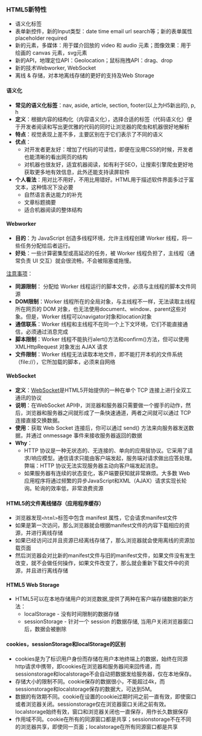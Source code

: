 ### HTML5新特性
- 语义化标签
- 表单新控件，新的Input类型：date time email url search等；新的表单属性 placeholder required
- 新的元素，多媒体：用于媒介回放的 video 和 audio 元素；图像效果：用于绘画的 canvas 元素，svg元素
- 新的API，地理定位API：Geolocation；鼠标拖拽API：drag、drop
- 新的技术Webworker, WebSocket
- 离线 & 存储，对本地离线存储的更好的支持及Web Storage


#### 语义化
- **常见的语义化标签**：nav, aside, article, section, footer(以上为H5新出的), p, h
- **定义**：根据内容的结构化（内容语义化），选择合适的标签（代码语义化）便于开发者阅读和写出更优雅的代码的同时让浏览器的爬虫和机器很好地解析
- **特点**：视觉表现上差不多，主要区别在于它们表示了不同的语义
- **优点**：
	- 对开发者更友好：增加了代码的可读性，即便在没用CSS的时候，开发者也能清晰的看出网页的结构
	- 对机器也很友好，适宜机器阅读，如有利于SEO，让搜索引擎爬虫更好地获取更多地有效信息，此外还能支持读屏软件
- **个人看法**：用对比不用好，不用比用错好。HTML用于描述软件界面多过于富文本，这种情况下没必要
	- 自然语言表达能力的补充
	- 文章标题摘要
	- 适合机器阅读的整体结构

#### Webworker
- **目的**：为 JavaScript 创造多线程环境，允许主线程创建 Worker 线程，将一些任务分配给后者运行。
- **好处**：一些计算密集型或高延迟的任务，被 Worker 线程负担了，主线程（通常负责 UI 交互）就会很流畅，不会被阻塞或拖慢。

[注意事项](http://www.ruanyifeng.com/blog/2018/07/web-worker.html)：
- **同源限制**： 分配给 Worker 线程运行的脚本文件，必须与主线程的脚本文件同源
- **DOM限制**：Worker 线程所在的全局对象，与主线程不一样，无法读取主线程所在网页的 DOM 对象，也无法使用document、window、parent这些对象。但是，Worker 线程可以navigator对象和location对象
- **通信联系**：Worker 线程和主线程不在同一个上下文环境，它们不能直接通信，必须通过消息完成
- **脚本限制**：Worker 线程不能执行alert()方法和confirm()方法，但可以使用 XMLHttpRequest 对象发出 AJAX 请求
- **文件限制**：Worker 线程无法读取本地文件，即不能打开本机的文件系统（file://），它所加载的脚本，必须来自网络

#### WebSocket
- **定义**：[WebSocket](https://www.cnblogs.com/fuqiang88/p/5956363.html)是HTML5开始提供的一种在单个 TCP 连接上进行全双工通讯的协议
- **说明**：在WebSocket API中，浏览器和服务器只需要做一个握手的动作，然后，浏览器和服务器之间就形成了一条快速通道，两者之间就可以通过 TCP 连接直接交换数据。
- **使用**：获取 Web Socket 连接后，你可以通过 send() 方法来向服务器发送数据，并通过 onmessage 事件来接收服务器返回的数据
- **Why**：
	- HTTP 协议是一种无状态的、无连接的、单向的应用层协议。它采用了请求/响应模型。通信请求只能由客户端发起，服务端对请求做出应答处理。弊端：HTTP 协议无法实现服务器主动向客户端发起消息。
	- 如果服务器有连续的状态变化，客户端要获知就非常麻烦。大多数 Web 应用程序将通过频繁的异步JavaScript和XML（AJAX）请求实现长轮询。轮询的效率低，非常浪费资源

####  HTML5的文件离线储存（应用程序缓存）
- 浏览器发现`<html>`标签中包含 manifest 属性，它会请求manifest文件
- 如果是第一次访问，那么浏览器就会根据manifest文件的内容下载相应的资源，并进行离线存储
- 如果已经访问过并且资源已经离线存储了，那么浏览器就会使用离线的资源加载页面
- 然后浏览器会对比新的manifest文件与旧的manifest文件，如果文件没有发生改变，就不会做任何操作，如果文件改变了，那么就会重新下载文件中的资源，并且进行离线存储

#### HTML5 Web Storage
- HTML5可以在本地存储用户的浏览数据,提供了两种在客户端存储数据的新方法：
	- localStorage - 没有时间限制的数据存储
	- sessionStorage - 针对一个 session 的数据存储, 当用户关闭浏览器窗口后，数据会被删除

#### cookies，sessionStorage和localStorage的区别
- cookies是为了标识用户身份而存储在用户本地终端上的数据，始终在同源http请求中携带，即cookies在浏览器和服务器间来回传递，而sessionstorage和localstorage不会自动把数据发给服务器，仅在本地保存。
- 存储大小的限制不同。cookie保存的数据很小，不能超过4k，而sessionstorage和localstorage保存的数据大，可达到5M。
- 数据的有效期不同。cookie在设置的cookie过期时间之前一直有效，即使窗口或者浏览器关闭。sessionstorage仅在浏览器窗口关闭之前有效。localstorage始终有效，窗口和浏览器关闭也一直保存，用作长久数据保存
- 作用域不同。cookie在所有的同源窗口都是共享；sessionstorage不在不同的浏览器共享，即使同一页面；localstorage在所有同源窗口都是共享
